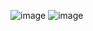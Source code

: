 ![image](https://github.com/user-attachments/assets/f0547707-8017-475d-8c8e-d80bcaeb43bb)
![image](https://github.com/user-attachments/assets/e8a3a32e-705a-48cc-b614-e02f2283d752)
